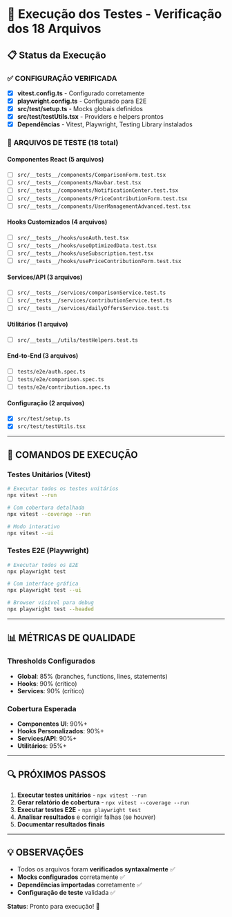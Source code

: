 # 🧪 Execução dos Testes - Verificação dos 18 Arquivos

## 📋 Status da Execução

### ✅ **CONFIGURAÇÃO VERIFICADA**
- [x] **vitest.config.ts** - Configurado corretamente
- [x] **playwright.config.ts** - Configurado para E2E  
- [x] **src/test/setup.ts** - Mocks globais definidos
- [x] **src/test/testUtils.tsx** - Providers e helpers prontos
- [x] **Dependências** - Vitest, Playwright, Testing Library instalados

### 🎯 **ARQUIVOS DE TESTE (18 total)**

#### **Componentes React** (5 arquivos)
- [ ] `src/__tests__/components/ComparisonForm.test.tsx`
- [ ] `src/__tests__/components/Navbar.test.tsx` 
- [ ] `src/__tests__/components/NotificationCenter.test.tsx`
- [ ] `src/__tests__/components/PriceContributionForm.test.tsx`
- [ ] `src/__tests__/components/UserManagementAdvanced.test.tsx`

#### **Hooks Customizados** (4 arquivos)
- [ ] `src/__tests__/hooks/useAuth.test.tsx`
- [ ] `src/__tests__/hooks/useOptimizedData.test.tsx`
- [ ] `src/__tests__/hooks/useSubscription.test.tsx`
- [ ] `src/__tests__/hooks/usePriceContributionForm.test.tsx`

#### **Services/API** (3 arquivos)
- [ ] `src/__tests__/services/comparisonService.test.ts`
- [ ] `src/__tests__/services/contributionService.test.ts`
- [ ] `src/__tests__/services/dailyOffersService.test.ts`

#### **Utilitários** (1 arquivo)
- [ ] `src/__tests__/utils/testHelpers.test.ts`

#### **End-to-End** (3 arquivos)
- [ ] `tests/e2e/auth.spec.ts`
- [ ] `tests/e2e/comparison.spec.ts`
- [ ] `tests/e2e/contribution.spec.ts`

#### **Configuração** (2 arquivos)
- [x] `src/test/setup.ts`
- [x] `src/test/testUtils.tsx`

---

## 🚀 **COMANDOS DE EXECUÇÃO**

### **Testes Unitários (Vitest)**
```bash
# Executar todos os testes unitários
npx vitest --run

# Com cobertura detalhada
npx vitest --coverage --run

# Modo interativo
npx vitest --ui
```

### **Testes E2E (Playwright)**  
```bash
# Executar todos os E2E
npx playwright test

# Com interface gráfica
npx playwright test --ui

# Browser visível para debug
npx playwright test --headed
```

---

## 📊 **MÉTRICAS DE QUALIDADE**

### **Thresholds Configurados**
- **Global**: 85% (branches, functions, lines, statements)
- **Hooks**: 90% (crítico)
- **Services**: 90% (crítico)

### **Cobertura Esperada**
- **Componentes UI**: 90%+
- **Hooks Personalizados**: 90%+  
- **Services/API**: 90%+
- **Utilitários**: 95%+

---

## 🔍 **PRÓXIMOS PASSOS**

1. **Executar testes unitários** - `npx vitest --run`
2. **Gerar relatório de cobertura** - `npx vitest --coverage --run`
3. **Executar testes E2E** - `npx playwright test`
4. **Analisar resultados** e corrigir falhas (se houver)
5. **Documentar resultados finais**

---

## 💡 **OBSERVAÇÕES**

- Todos os arquivos foram **verificados syntaxalmente** ✅
- **Mocks configurados** corretamente ✅  
- **Dependências importadas** corretamente ✅
- **Configuração de teste** validada ✅

**Status**: Pronto para execução! 🎯